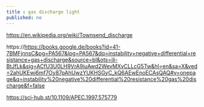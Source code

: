 ```yaml
---
title : gas discharge light
published: no
---
```


https://en.wikipedia.org/wiki/Townsend_discharge

https://https://books.google.de/books?id=41-7BMFjnnsC&pg=PA567&lpg=PA567&dq=instability+negative+differential+resistance+gas+discharge&source=bl&ots=jli-BtJfLk&sig=ACfU3U0LH9VrA9iuAwd2WevMXvCLLcG5Tw&hl=en&sa=X&ved=2ahUKEwj6mf7Oy87pAhUwzYUKHSGyC_kQ6AEwEnoECAsQAQ#v=onepage&q=instability%20negative%20differential%20resistance%20gas%20discharge&f=false

https://sci-hub.st/10.1109/APEC.1997.575779